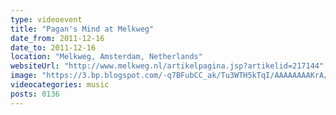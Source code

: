 ```yaml
---
type: videoevent
title: "Pagan's Mind at Melkweg"
date_from: 2011-12-16
date_to: 2011-12-16
location: "Melkweg, Amsterdam, Netherlands"
websiteUrl: "http://www.melkweg.nl/artikelpagina.jsp?artikelid=217144"
image: "https://3.bp.blogspot.com/-q7BFubCC_ak/Tu3WTH5kTqI/AAAAAAAAKrA/WNEYgQ8M5vg/s1600/dsc07884.picasaweb.jpg"
videocategories: music
posts: 0136
---
```

